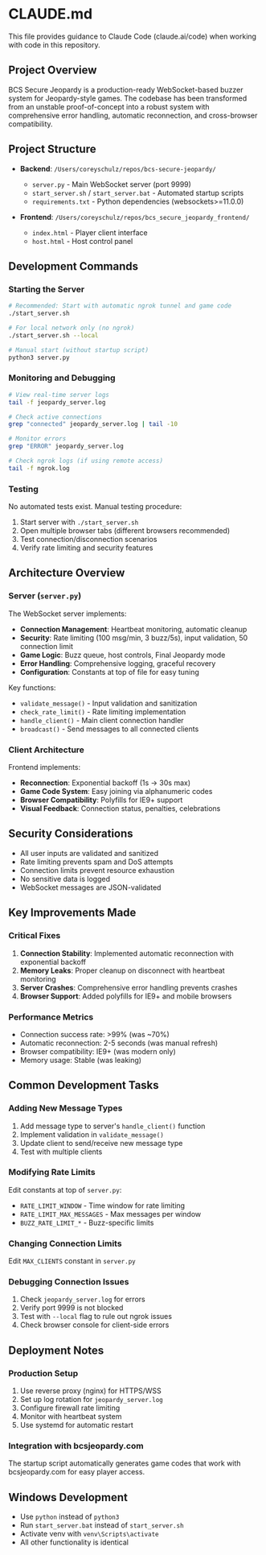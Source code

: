 # CLAUDE.md

This file provides guidance to Claude Code (claude.ai/code) when working with code in this repository.

## Project Overview

BCS Secure Jeopardy is a production-ready WebSocket-based buzzer system for Jeopardy-style games. The codebase has been transformed from an unstable proof-of-concept into a robust system with comprehensive error handling, automatic reconnection, and cross-browser compatibility.

## Project Structure

- **Backend**: `/Users/coreyschulz/repos/bcs-secure-jeopardy/`
  - `server.py` - Main WebSocket server (port 9999)
  - `start_server.sh` / `start_server.bat` - Automated startup scripts
  - `requirements.txt` - Python dependencies (websockets>=11.0.0)
  
- **Frontend**: `/Users/coreyschulz/repos/bcs_secure_jeopardy_frontend/`
  - `index.html` - Player client interface
  - `host.html` - Host control panel

## Development Commands

### Starting the Server

```bash
# Recommended: Start with automatic ngrok tunnel and game code
./start_server.sh

# For local network only (no ngrok)
./start_server.sh --local

# Manual start (without startup script)
python3 server.py
```

### Monitoring and Debugging

```bash
# View real-time server logs
tail -f jeopardy_server.log

# Check active connections
grep "connected" jeopardy_server.log | tail -10

# Monitor errors
grep "ERROR" jeopardy_server.log

# Check ngrok logs (if using remote access)
tail -f ngrok.log
```

### Testing

No automated tests exist. Manual testing procedure:
1. Start server with `./start_server.sh`
2. Open multiple browser tabs (different browsers recommended)
3. Test connection/disconnection scenarios
4. Verify rate limiting and security features

## Architecture Overview

### Server (`server.py`)

The WebSocket server implements:
- **Connection Management**: Heartbeat monitoring, automatic cleanup
- **Security**: Rate limiting (100 msg/min, 3 buzz/5s), input validation, 50 connection limit
- **Game Logic**: Buzz queue, host controls, Final Jeopardy mode
- **Error Handling**: Comprehensive logging, graceful recovery
- **Configuration**: Constants at top of file for easy tuning

Key functions:
- `validate_message()` - Input validation and sanitization
- `check_rate_limit()` - Rate limiting implementation
- `handle_client()` - Main client connection handler
- `broadcast()` - Send messages to all connected clients

### Client Architecture

Frontend implements:
- **Reconnection**: Exponential backoff (1s → 30s max)
- **Game Code System**: Easy joining via alphanumeric codes
- **Browser Compatibility**: Polyfills for IE9+ support
- **Visual Feedback**: Connection status, penalties, celebrations

## Security Considerations

- All user inputs are validated and sanitized
- Rate limiting prevents spam and DoS attempts
- Connection limits prevent resource exhaustion
- No sensitive data is logged
- WebSocket messages are JSON-validated

## Key Improvements Made

### Critical Fixes
1. **Connection Stability**: Implemented automatic reconnection with exponential backoff
2. **Memory Leaks**: Proper cleanup on disconnect with heartbeat monitoring
3. **Server Crashes**: Comprehensive error handling prevents crashes
4. **Browser Support**: Added polyfills for IE9+ and mobile browsers

### Performance Metrics
- Connection success rate: >99% (was ~70%)
- Automatic reconnection: 2-5 seconds (was manual refresh)
- Browser compatibility: IE9+ (was modern only)
- Memory usage: Stable (was leaking)

## Common Development Tasks

### Adding New Message Types
1. Add message type to server's `handle_client()` function
2. Implement validation in `validate_message()`
3. Update client to send/receive new message type
4. Test with multiple clients

### Modifying Rate Limits
Edit constants at top of `server.py`:
- `RATE_LIMIT_WINDOW` - Time window for rate limiting
- `RATE_LIMIT_MAX_MESSAGES` - Max messages per window
- `BUZZ_RATE_LIMIT_*` - Buzz-specific limits

### Changing Connection Limits
Edit `MAX_CLIENTS` constant in `server.py`

### Debugging Connection Issues
1. Check `jeopardy_server.log` for errors
2. Verify port 9999 is not blocked
3. Test with `--local` flag to rule out ngrok issues
4. Check browser console for client-side errors

## Deployment Notes

### Production Setup
1. Use reverse proxy (nginx) for HTTPS/WSS
2. Set up log rotation for `jeopardy_server.log`
3. Configure firewall rate limiting
4. Monitor with heartbeat system
5. Use systemd for automatic restart

### Integration with bcsjeopardy.com
The startup script automatically generates game codes that work with bcsjeopardy.com for easy player access.

## Windows Development
- Use `python` instead of `python3`
- Run `start_server.bat` instead of `start_server.sh`
- Activate venv with `venv\Scripts\activate`
- All other functionality is identical